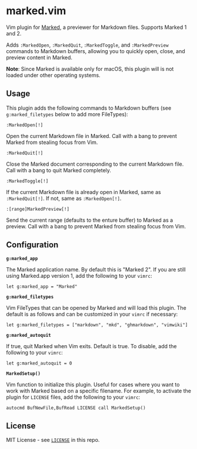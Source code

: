 # marked.vim

Vim plugin for [Marked](http://marked2app.com), a previewer for Markdown
files. Supports Marked 1 and 2.

Adds `:MarkedOpen`, `:MarkedQuit`, `:MarkedToggle`, and `:MarkedPreview`
commands to Markdown buffers, allowing you to quickly open, close, and preview
content in Marked.

**Note**: Since Marked is available only for macOS, this plugin will is not
loaded under other operating systems.

## Usage

This plugin adds the following commands to Markdown buffers (see
`g:marked_filetypes` below to add more FileTypes):

```
:MarkedOpen[!]
```

Open the current Markdown file in Marked. Call with a bang to prevent Marked
from stealing focus from Vim.

```
:MarkedQuit[!]
```

Close the Marked document corresponding to the current Markdown file. Call
with a bang to quit Marked completely.

```
:MarkedToggle[!]
```

If the current Markdown file is already open in Marked, same as
`:MarkedQuit[!]`. If not, same as `:MarkedOpen[!]`.

```
:[range]MarkedPreview[!]
```

Send the current range (defaults to the enture buffer) to Marked as a preview.
Call with a bang to prevent Marked from stealing focus from Vim.

## Configuration

**`g:marked_app`**

The Marked application name. By default this is "Marked 2". If you are still
using Marked.app version 1, add the following to your `vimrc`:

```
let g:marked_app = "Marked"
```

**`g:marked_filetypes`**

Vim FileTypes that can be opened by Marked and will load this plugin. The
default is as follows and can be customized in your `vimrc` if necessary:

```
let g:marked_filetypes = ["markdown", "mkd", "ghmarkdown", "vimwiki"]
```

**`g:marked_autoquit`**

If true, quit Marked when Vim exits. Default is true. To disable, add the
following to your `vimrc`:

```
let g:marked_autoquit = 0
```

**`MarkedSetup()`**

Vim function to initialize this plugin. Useful for cases where you want to
work with Marked based on a specific filename. For example, to activate the
plugin for `LICENSE` files, add the following to your `vimrc`:

```
autocmd BufNewFile,BufRead LICENSE call MarkedSetup()
```

## License

MIT License - see [`LICENSE`](./LICENSE) in this repo.
